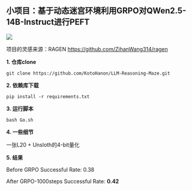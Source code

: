 ## 小项目：基于动态迷宫环境利用GRPO对QWen2.5-14B-Instruct进行PEFT
![](https://img.picui.cn/free/2025/03/08/67cc2c87b8d8c.png)

项目的灵感来源：RAGEN https://github.com/ZihanWang314/ragen

**1. 仓库clone**

`git clone https://github.com/KotoHanon/LLM-Reasoning-Maze.git`

**2. 依赖库下载**

`pip install -r requirements.txt`

**3. 运行脚本**

`bash Go.sh`

**4. 一些细节**

一张L20 + Unsloth的4-bit量化

**5. 结果**

Before GRPO Successful Rate: 0.38

After GRPO-1000steps Successful Rate: **0.42**


